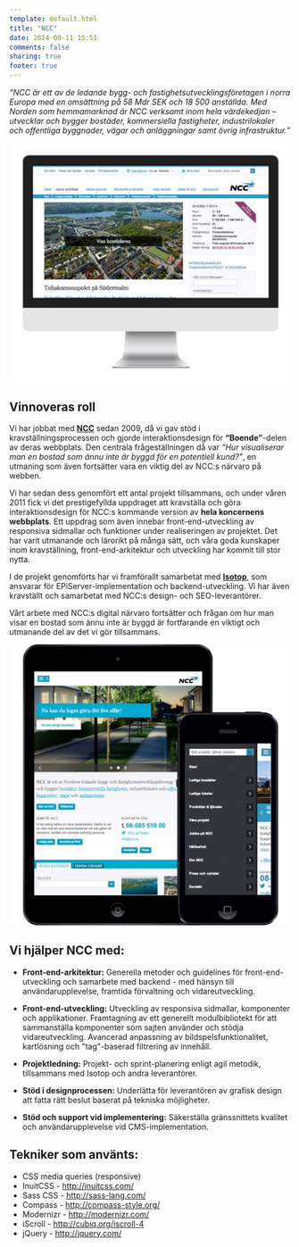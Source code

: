 ```yaml
---
template: default.html
title: "NCC"
date: 2014-09-11 15:51
comments: false
sharing: true
footer: true
---
```

*“NCC är ett av de ledande bygg- och fastighetsutvecklingsföretagen i norra Europa med en omsättning på 58 Mdr SEK och 18 500 anställda. Med Norden som hemmamarknad är NCC verksamt inom hela värdekedjan – utvecklar och bygger bostäder, kommersiella fastigheter, industrilokaler och offentliga byggnader, vägar och anläggningar samt övrig infrastruktur.”*

![Skärmdump ncc.se](/images/content/projects/ncc/desktop.jpg)

## Vinnoveras roll
Vi har jobbat med [**NCC**][0] sedan 2009, då vi gav stöd i kravställningsprocessen och gjorde interaktionsdesign för **“Boende”**-delen av deras webbplats. Den centrala frågeställningen då var *“Hur visualiserar man en bostad som ännu inte är byggd för en potentiell kund?”*, en utmaning som även fortsätter vara en viktig del av NCC:s närvaro på webben.

Vi har sedan dess genomfört ett antal projekt tillsammans, och under våren 2011 fick vi det prestigefyllda uppdraget att kravställa och göra interaktionsdesign för NCC:s kommande version av **hela koncernens webbplats**.  Ett uppdrag som även innebar front-end-utveckling av responsiva sidmallar och funktioner under realiseringen av projektet. Det har varit utmanande och lärorikt på många sätt, och våra goda kunskaper inom kravställning, front-end-arkitektur och utveckling har kommit till stor nytta.

I de projekt genomförts har vi framförallt samarbetat med [**Isotop**][1], som ansvarar för EPiServer-implementation och backend-utveckling. Vi har även kravställt och samarbetat med NCC:s design- och SEO-leverantörer.

Vårt arbete med NCC:s digital närvaro fortsätter och frågan om hur man visar en bostad som ännu inte är byggd är fortfarande en viktigt och utmanande del av det vi gör tillsammans.

![Skärmdump ncc.se](/images/content/projects/ncc/mobile.jpg)

## Vi hjälper NCC med:

* **Front-end-arkitektur:** Generella metoder och guidelines för front-end-utveckling och samarbete med backend - med hänsyn till användarupplevelse, framtida förvaltning och vidareutveckling.

* **Front-end-utveckling:** Utveckling av responsiva sidmallar, komponenter och applikationer. Framtagning av ett generellt modulbibliotekt för att sammanställa komponenter som sajten använder och stödja vidareutveckling. Avancerad anpassning av bildspelsfunktionalitet, kartlösning och "tag"-baserad filtrering av innehåll.

* **Projektledning:** Projekt- och sprint-planering enligt agil metodik, tillsammans med Isotop och andra leverantörer. 

* **Stöd i designprocessen:** Underlätta för leverantören av grafisk design att fatta rätt beslut baserat på tekniska möjligheter.

* **Stöd och support vid implementering:** Säkerställa gränssnittets kvalitet och användarupplevelse vid CMS-implementation.

## Tekniker som använts:
* CSS media queries (responsive)
* InuitCSS - http://inuitcss.com/
* Sass CSS - http://sass-lang.com/
* Compass - http://compass-style.org/
* Modernizr - http://modernizr.com/
* iScroll - http://cubiq.org/iscroll-4
* jQuery - http://jquery.com/

[0]: http://www.ncc.se
[1]: http://www.isotop.se

